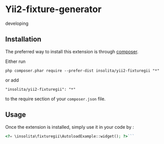 Yii2-fixture-generator
======================
developing

Installation
------------

The preferred way to install this extension is through [composer](http://getcomposer.org/download/).

Either run

```
php composer.phar require --prefer-dist insolita/yii2-fixturegii "*"
```

or add

```
"insolita/yii2-fixturegii": "*"
```

to the require section of your `composer.json` file.


Usage
-----

Once the extension is installed, simply use it in your code by  :

```php
<?= \insolita\fixturegii\AutoloadExample::widget(); ?>```